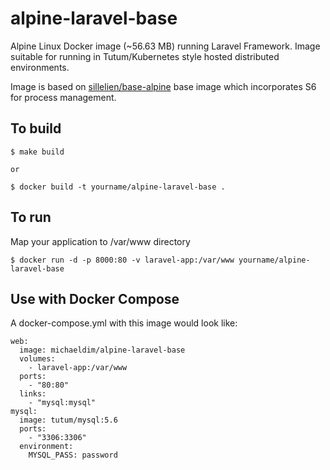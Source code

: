 # alpine-laravel-base
Alpine Linux Docker image (~56.63 MB) running Laravel Framework.  Image suitable for running in Tutum/Kubernetes style hosted distributed environments. 

Image is based on [sillelien/base-alpine](https://hub.docker.com/r/sillelien/base-alpine/) base image which incorporates S6 for process management.

## To build

    $ make build

    or

    $ docker build -t yourname/alpine-laravel-base .

## To run
Map your application to /var/www directory

    $ docker run -d -p 8000:80 -v laravel-app:/var/www yourname/alpine-laravel-base

## Use with Docker Compose
A docker-compose.yml with this image would look like:

    web:
      image: michaeldim/alpine-laravel-base
      volumes:
        - laravel-app:/var/www
      ports:
        - "80:80"
      links:
        - "mysql:mysql"
    mysql:  
      image: tutum/mysql:5.6
      ports:
        - "3306:3306"
      environment:
        MYSQL_PASS: password
